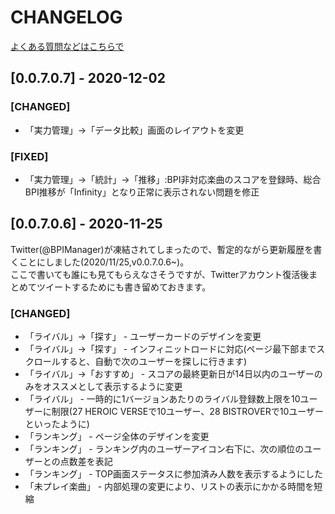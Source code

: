 # CHANGELOG
[よくある質問などはこちらで](https://gist.github.com/potakusan/11b5322c732bfca4d41fc378dab9b992)

## [0.0.7.0.7] - 2020-12-02
### [CHANGED]
- 「実力管理」->「データ比較」画面のレイアウトを変更
### [FIXED]
- 「実力管理」->「統計」->「推移」:BPI非対応楽曲のスコアを登録時、総合BPI推移が「Infinity」となり正常に表示されない問題を修正

## [0.0.7.0.6] - 2020-11-25
Twitter(@BPIManager)が凍結されてしまったので、暫定的ながら更新履歴を書くことにしました(2020/11/25,v0.0.7.0.6~)。  
ここで書いても誰にも見てもらえなさそうですが、Twitterアカウント復活後まとめてツイートするためにも書き留めておきます。
### [CHANGED]

- 「ライバル」->「探す」 - ユーザーカードのデザインを変更
- 「ライバル」->「探す」 - インフィニットロードに対応(ページ最下部までスクロールすると、自動で次のユーザーを探しに行きます)
- 「ライバル」->「おすすめ」 - スコアの最終更新日が14日以内のユーザーのみをオススメとして表示するように変更
- 「ライバル」 - 一時的に1バージョンあたりのライバル登録数上限を10ユーザーに制限(27 HEROIC VERSEで10ユーザー、28 BISTROVERで10ユーザーといったように)
- 「ランキング」 - ページ全体のデザインを変更
- 「ランキング」 - ランキング内のユーザーアイコン右下に、次の順位のユーザーとの点数差を表記
- 「ランキング」 - TOP画面ステータスに参加済み人数を表示するようにした
- 「未プレイ楽曲」 - 内部処理の変更により、リストの表示にかかる時間を短縮
